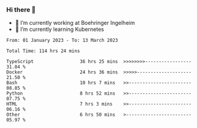 ### Hi there 👋
- 🔭 I’m currently working at Boehringer Ingelheim
- 🌱 I’m currently learning Kubernetes

 
<!--START_SECTION:waka-->

```text
From: 01 January 2023 - To: 13 March 2023

Total Time: 114 hrs 24 mins

TypeScript                 36 hrs 25 mins  >>>>>>>>-----------------   31.84 %
Docker                     24 hrs 36 mins  >>>>>--------------------   21.50 %
Bash                       10 hrs 7 mins   >>-----------------------   08.85 %
Python                     8 hrs 52 mins   >>-----------------------   07.75 %
HTML                       7 hrs 3 mins    >>-----------------------   06.16 %
Other                      6 hrs 50 mins   >------------------------   05.97 %
```

<!--END_SECTION:waka-->

 
